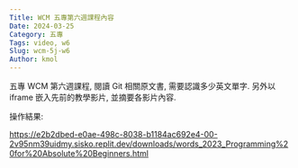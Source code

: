 ```yaml
---
Title: WCM 五專第六週課程內容
Date: 2024-03-25
Category: 五專
Tags: video, w6
Slug: wcm-5j-w6
Author: kmol
---
```


五專 WCM 第六週課程, 閱讀 Git 相關原文書, 需要認識多少英文單字. 另外以 iframe 嵌入先前的教學影片, 並摘要各影片內容.

<!-- PELICAN_END_SUMMARY -->

操作結果:

<https://e2b2dbed-e0ae-498c-8038-b1184ac692e4-00-2v95nm39uidmy.sisko.replit.dev/downloads/words_2023_Programming%20for%20Absolute%20Beginners.html>